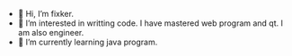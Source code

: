 - 👋 Hi, I’m fixker.
- 👀 I’m interested in writting code.
      I have mastered web program and qt.
      I am also engineer.
- 🌱 I’m currently learning java program.

<!---
nightfury-github/nightfury-github is a ✨ special ✨ repository because its `README.md` (this file) appears on your GitHub profile.
You can click the Preview link to take a look at your changes.
--->
